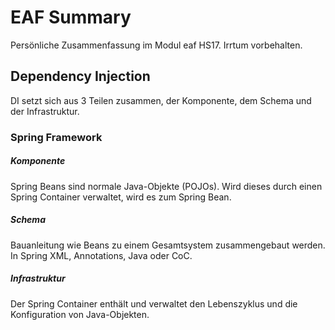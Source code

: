 # EAF Summary
Persönliche Zusammenfassung im Modul eaf HS17. Irrtum vorbehalten.
## Dependency Injection
DI setzt sich aus 3 Teilen zusammen, der Komponente, dem Schema und der Infrastruktur.
### Spring  Framework
##### Komponente
Spring Beans sind normale Java-Objekte (POJOs). Wird dieses durch einen Spring Container verwaltet, wird es zum Spring Bean.
##### Schema
Bauanleitung wie Beans zu einem Gesamtsystem zusammengebaut werden. In Spring XML, Annotations, Java oder CoC.
##### Infrastruktur
Der Spring Container enthält und verwaltet den Lebenszyklus und die Konfiguration von Java-Objekten.
